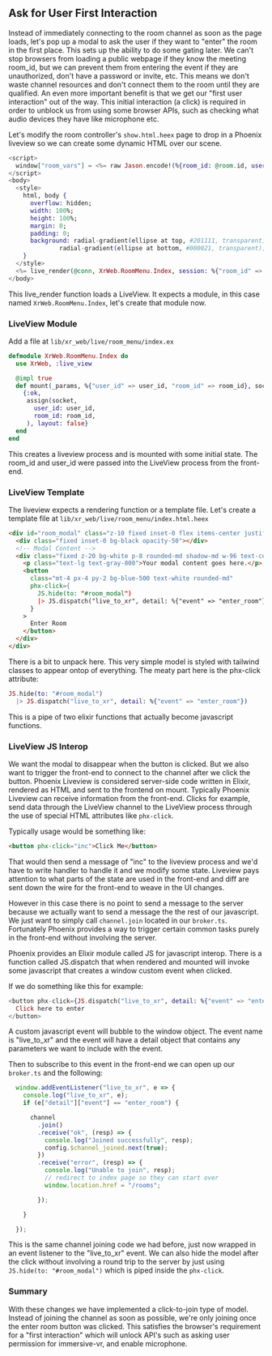 ## Ask for User First Interaction

Instead of immediately connecting to the room channel as soon as the page loads, let's pop up a modal to ask the user if they want to "enter" the room in the first place.  This sets up the ability to do some gating later.  We can't stop browsers from loading a public webpage if they know the meeting room_id, but we can prevent them from entering the event if they are unauthorized, don't have a password or invite, etc.  This means we don't waste channel resources and don't connect them to the room until they are qualified.  An even more important benefit is that we get our "first user interaction" out of the way.  This initial interaction (a click) is required in order to unblock us from using some browser APIs, such as checking what audio devices they have like microphone etc. 

Let's modify the room controller's `show.html.heex` page to drop in a Phoenix liveview so we can create some dynamic HTML over our scene.

```elixir
<script>
  window["room_vars"] = <%= raw Jason.encode!(%{room_id: @room.id, user_id: @user_id, entities: @entities}) %>
</script>
<body>
  <style>
    html, body {
      overflow: hidden;
      width: 100%;
      height: 100%;
      margin: 0;
      padding: 0;
      background: radial-gradient(ellipse at top, #201111, transparent),
              radial-gradient(ellipse at bottom, #000021, transparent);
    }
  </style>
  <%= live_render(@conn, XrWeb.RoomMenu.Index, session: %{"room_id" => @room.id}) %>
</body>

```

This live_render function loads a LiveView.  It expects a module, in this case named `XrWeb.RoomMenu.Index`, let's create that module now.

### LiveView Module

Add a file at `lib/xr_web/live/room_menu/index.ex`

```elixir
defmodule XrWeb.RoomMenu.Index do
  use XrWeb, :live_view

  @impl true
  def mount(_params, %{"user_id" => user_id, "room_id" => room_id}, socket) do
    {:ok,
     assign(socket,
       user_id: user_id,
       room_id: room_id,
     ), layout: false}
  end
end
```

This creates a liveview process and is mounted with some initial state.  The room_id and user_id were passed into the LiveView process from the front-end.

### LiveView Template

The liveview expects a rendering function or a template file.  Let's create a template file at `lib/xr_web/live/room_menu/index.html.heex`

```html
<div id="room_modal" class="z-10 fixed inset-0 flex items-center justify-center">
  <div class="fixed inset-0 bg-black opacity-50"></div>
  <!-- Modal Content -->
  <div class="fixed z-20 bg-white p-8 rounded-md shadow-md w-96 text-center">
    <p class="text-lg text-gray-800">Your modal content goes here.</p>
    <button
      class="mt-4 px-4 py-2 bg-blue-500 text-white rounded-md"
      phx-click={
        JS.hide(to: "#room_modal")
        |> JS.dispatch("live_to_xr", detail: %{"event" => "enter_room"})
      }
    >
      Enter Room
    </button>
  </div>
</div>

```
There is a bit to unpack here.  This very simple model is styled with tailwind classes to appear ontop of everything.  The meaty part here is the phx-click attribute:

```elixir
JS.hide(to: "#room_modal")
  |> JS.dispatch("live_to_xr", detail: %{"event" => "enter_room"}) 
```
This is a pipe of two elixir functions that actually become javascript functions.

### LiveView JS Interop

We want the modal to disappear when the button is clicked.  But we also want to trigger the front-end to connect to the channel after we click the button. Phoenix Liveview is considered server-side code written in Elixir, rendered as HTML and sent to the frontend on mount.  Typically Phoenix Liveview can receive information from the front-end.  Clicks for example, send data through the LiveView channel to the LiveView process through the use of special HTML attributes like `phx-click`.  

Typically usage would be something like:

```html
<button phx-click="inc">Click Me</button>
```

That would then send a message of "inc" to the liveview process and we'd have to write handler to handle it and we modify some state.  Liveview pays attention to what parts of the state are used in the front-end and diff are sent down the wire for the front-end to weave in the UI changes.

However in this case there is no point to send a message to the server because we actually want to send a message the the rest of our javascript.  We just want to simply call `channel.join` located in our `broker.ts`.  Fortunately Phoenix provides a way to trigger certain common tasks purely in the front-end without involving the server.

Phoenix provides an Elixir module called JS for javascript interop.  There is a function called JS.dispatch that when rendered and mounted will invoke some javascript that creates a window custom event when clicked.

If we do something like this for example:
```elixir
<button phx-click={JS.dispatch("live_to_xr", detail: %{"event" => "enter_room"})}>
  Click here to enter
</button>
```

A custom javascript event will bubble to the window object.  The event name is "live_to_xr" and the event will have a detail object that contains any parameters we want to include with the event.

Then to subscribe to this event in the front-end we can open up our `broker.ts` and the following:

```typescript
  window.addEventListener("live_to_xr", e => {
    console.log("live_to_xr", e);
    if (e["detail"]["event"] == "enter_room") {

      channel
        .join()
        .receive("ok", (resp) => {
          console.log("Joined successfully", resp);
          config.$channel_joined.next(true);
        })
        .receive("error", (resp) => {
          console.log("Unable to join", resp);
          // redirect to index page so they can start over
          window.location.href = "/rooms";

        });

    }

  });
```

This is the same channel joining code we had before, just now wrapped in an event listener to the "live_to_xr" event.  We can also hide the model after the click without involving a round trip to the server by just using `JS.hide(to: "#room_modal")` which is piped inside the `phx-click`.

### Summary

With these changes we have implemented a click-to-join type of model.  Instead of joining the channel as soon as possible, we're only joining once the enter room button was clicked.  This satisfies the browser's requirement for a "first interaction" which will unlock API's such as asking user permission for immersive-vr, and enable microphone.

